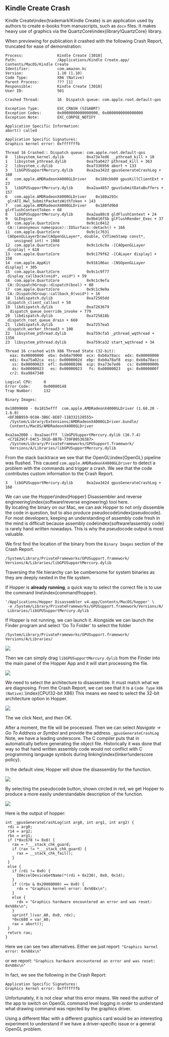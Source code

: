 ## Kindle Create Crash

Kindle Create\index{trademark!Kindle Create} is an application used by authors to create e-books from manuscripts, such as `docx` files.  It makes heavy use of graphics via the QuartzCore\index{library!QuartzCore} library.

When previewing for publication it crashed with the following Crash Report, truncated for ease of demonstration:

```
Process:               Kindle Create [3010]
Path:                  /Applications/Kindle Create.app/
Contents/MacOS/Kindle Create
Identifier:            com.amazon.kc
Version:               1.10 (1.10)
Code Type:             X86 (Native)
Parent Process:        ??? [1]
Responsible:           Kindle Create [3010]
User ID:               501

Crashed Thread:        16  Dispatch queue: com.apple.root.default-qos

Exception Type:        EXC_CRASH (SIGABRT)
Exception Codes:       0x0000000000000000, 0x0000000000000000
Exception Note:        EXC_CORPSE_NOTIFY

Application Specific Information:
abort() called

Application Specific Signatures:
Graphics kernel error: 0xfffffffb

Thread 16 Crashed:: Dispatch queue: com.apple.root.default-qos
0   libsystem_kernel.dylib        	0xa73e7ed6 __pthread_kill + 10
1   libsystem_pthread.dylib       	0xa75a0427 pthread_kill + 363
2   libsystem_c.dylib             	0xa7336956 abort + 133
3   libGPUSupportMercury.dylib    	0xa2aa342d gpusGenerateCrashLog + 160
4   com.apple.AMDRadeonX4000GLDriver	0x180cbb00 gpusKillClientExt + 23
5   libGPUSupportMercury.dylib    	0xa2aa4857 gpusSubmitDataBuffers + 157
6   com.apple.AMDRadeonX4000GLDriver	0x180a293c
 glrATI_Hwl_SubmitPacketsWithToken + 143
7   com.apple.AMDRadeonX4000GLDriver	0x180fd9b0 glrFlushContextToken + 68
8   libGPUSupportMercury.dylib    	0xa2aa88c8 gldFlushContext + 24
9   GLEngine                      	0x9b416f5b glFlushRender_Exec + 37
10  com.apple.QuartzCore          	0x9c1c8412
 CA::(anonymous namespace)::IOSurface::detach() + 166
11  com.apple.QuartzCore          	0x9c1c7631
 CAOpenGLLayerDraw(CAOpenGLLayer*, double, CVTimeStamp const*,
    unsigned int) + 1988
12  com.apple.QuartzCore          	0x9c1c6c9a -[CAOpenGLLayer _display] + 618
13  com.apple.QuartzCore          	0x9c179f62 -[CALayer display] + 158
14  com.apple.AppKit              	0x916106ac -[NSOpenGLLayer display] + 305
15  com.apple.QuartzCore          	0x9c1c9f77
 display_callback(void*, void*) + 59
16  com.apple.QuartzCore          	0x9c1c9efa
 CA::DispatchGroup::dispatch(bool) + 88
17  com.apple.QuartzCore          	0x9c1c9e9a
 CA::DispatchGroup::callback_0(void*) + 16
18  libdispatch.dylib             	0xa72565dd _dispatch_client_callout + 50
19  libdispatch.dylib             	0xa7263679
 _dispatch_queue_override_invoke + 779
20  libdispatch.dylib             	0xa725818b _dispatch_root_queue_drain + 660
21  libdispatch.dylib             	0xa7257ea5 _dispatch_worker_thread3 + 100
22  libsystem_pthread.dylib       	0xa759cfa5 _pthread_wqthread + 1356
23  libsystem_pthread.dylib       	0xa759ca32 start_wqthread + 34

Thread 16 crashed with X86 Thread State (32-bit):
  eax: 0x00000000  ebx: 0xb0a79000  ecx: 0xb0a78acc  edx: 0x00000000
  edi: 0xa75a02ca  esi: 0x0000002d  ebp: 0xb0a78af8  esp: 0xb0a78acc
   ss: 0x00000023  efl: 0x00000206  eip: 0xa73e7ed6   cs: 0x0000000b
   ds: 0x00000023   es: 0x00000023   fs: 0x00000023   gs: 0x0000000f
  cr2: 0xa9847340

Logical CPU:     0
Error Code:      0x00080148
Trap Number:     132

Binary Images:

0x18099000 - 0x1815efff  com.apple.AMDRadeonX4000GLDriver (1.68.20 - 1.6.8)
 <DF3BB959-0C0A-3B6C-8E07-11B332128555>
  /System/Library/Extensions/AMDRadeonX4000GLDriver.bundle/
  Contents/MacOS/AMDRadeonX4000GLDriver

0xa2aa2000 - 0xa2aacfff  libGPUSupportMercury.dylib (16.7.4)
 <C71E29CF-D4C5-391D-8B7B-739FB0536387>
  /System/Library/PrivateFrameworks/GPUSupport.framework/
  Versions/A/Libraries/libGPUSupportMercury.dylib

```

From the stack backtrace we see that the OpenGL\index{OpenGL} pipeline was flushed.
This caused `com.apple.AMDRadeonX4000GLDriver` to detect a problem with the
commands and trigger a crash.  We see that the code contributes custom information to the Crash Report.

```
3   libGPUSupportMercury.dylib    	0xa2aa342d gpusGenerateCrashLog + 160
```

We can use the Hopper\index{Hopper} Disassembler and
reverse engineering\index{software!reverse engineering} tool here.  
By locating the binary on our Mac,
we can ask Hopper to not only dissemble the code in question, but to also produce pseudocode\index{pseudocode}.
For most developers, keeping an understanding of assembly code fresh in the mind is difficult because assembly code\index{software!assembly code} is rarely hand written nowadays.  This is why the pseudocode output is most valuable.

We first find the location of the binary from the `Binary Images` section of the Crash Report.
```
/System/Library/PrivateFrameworks/GPUSupport.framework/
Versions/A/Libraries/libGPUSupportMercury.dylib
```

Traversing the file hierarchy can be cumbersome for system binaries as they are deeply nested in the file system.

If Hopper is **already running**, a quick way to select the correct file is to use the command line\index{command!hopper}.

```
'/Applications/Hopper Disassembler v4.app/Contents/MacOS/hopper' \
 -e /System/Library/PrivateFrameworks/GPUSupport.framework/Versions/A/
 Libraries/libGPUSupportMercury.dylib
```

If Hopper is not running, we can launch it.  Alongside we can launch the Finder program and select 'Go To Folder' to select the folder
```
/System/Library/PrivateFrameworks/GPUSupport.framework/
Versions/A/Libraries/
```

![](screenshots/finder_support_mercury.png)

Then we can simply drag `libGPUSupportMercury.dylib` from the Finder into the main panel of the Hopper App and it will start processing the file.

![](screenshots/drag_file_to_hopper.png)

We need to select the architecture to disassemble.  It must match what we are diagnosing.
From the Crash Report, we can see that it is a `Code Type` `X86 (Native)`.\index{CPU!32-bit X86}
This means we need to select the 32-bit architecture option in Hopper.

![](screenshots/hopper_32bit.png)

The we click Next, and then OK.

After a moment, the file will be processed.  Then we can select _Navigate -> Go To Address or Symbol_
and provide the address `_gpusGenerateCrashLog`  Note, we have a leading underscore.  The C compiler puts that in automatically before generating the object file.  Historically it was done that way so that hand written assembly code would not conflict with C programming language symbols during linking\index{linker!underscore policy}.

In the default view, Hopper will show the disassembly for the function.

![](screenshots/hopper_diss.png)

By selecting the pseudocode button, shown circled in red, we get Hopper to produce a more easily understandable description of the function.

![](screenshots/hopper_pseudocode.png)

Here is the output of hopper:

```
int _gpusGenerateCrashLog(int arg0, int arg1, int arg2) {
 rdi = arg0;
 r14 = arg2;
 rbx = arg1;
 if (*0xc678 != 0x0) {
   rax = *___stack_chk_guard;
   if (rax != *___stack_chk_guard) {
     rax = __stack_chk_fail();
   }  
 }
 else {
   if (rdi != 0x0) {
     IOAccelDeviceGetName(*(rdi + 0x230), 0x0, 0x14);
   }  
   if ((rbx & 0x20000000) == 0x0) {
     rdx = "Graphics kernel error: 0x%08x\n";
   }  
   else {
     rdx = "Graphics hardware encountered an error and was reset: 0x%08x\n";
   }  
   sprintf_l(var_A0, 0x0, rdx);
   *0xc680 = var_A0;
   rax = abort();
 }
 return rax;
}

```

Here we can see two alternatives.  Either we just report:
`"Graphics kernel error: 0x%08x\n"`

or we report:
`"Graphics hardware encountered an error and was reset: 0x%08x\n"`

In fact, we see the following in the Crash Report:
```
Application Specific Signatures:
Graphics kernel error: 0xfffffffb
```

Unfortunately, it is not clear what this error means.  We need the author of the app to switch on OpenGL command level logging in order to understand what drawing command was rejected by the graphics driver.

Using a different Mac with a different graphics card would be an interesting experiment to understand if we have a driver-specific issue or a general OpenGL problem.
